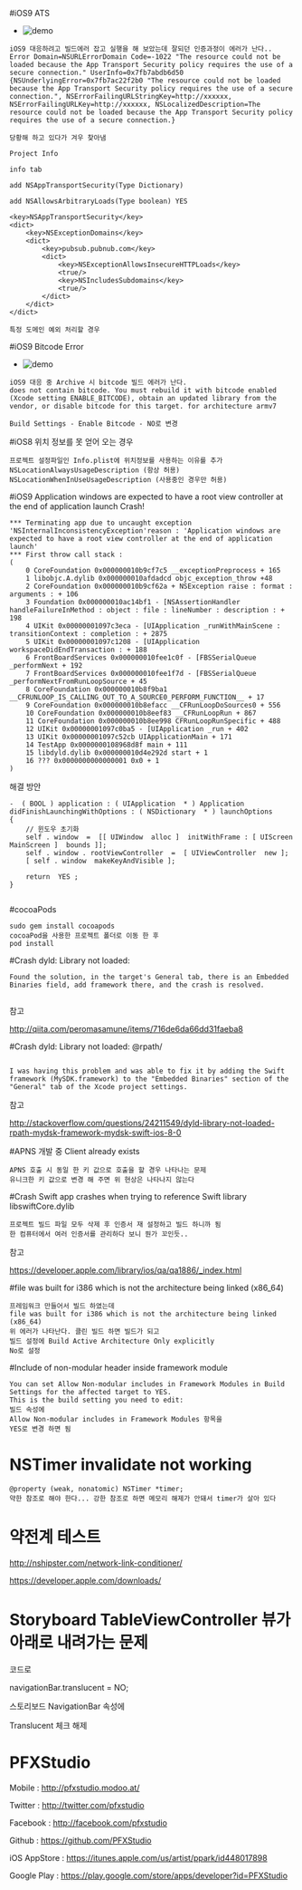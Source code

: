 #iOS9 ATS

*	![demo](screenShot.png)

````
iOS9 대응하려고 빌드에러 잡고 실행을 해 보았는데 잘되던 인증과정이 에러가 난다..
Error Domain=NSURLErrorDomain Code=-1022 "The resource could not be loaded because the App Transport Security policy requires the use of a secure connection." UserInfo=0x7fb7abdb6d50 {NSUnderlyingError=0x7fb7ac22f2b0 "The resource could not be loaded because the App Transport Security policy requires the use of a secure connection.", NSErrorFailingURLStringKey=http://xxxxxx, NSErrorFailingURLKey=http://xxxxxx, NSLocalizedDescription=The resource could not be loaded because the App Transport Security policy requires the use of a secure connection.}

당황해 하고 있다가 겨우 찾아냄

Project Info

info tab

add NSAppTransportSecurity(Type Dictionary)

add NSAllowsArbitraryLoads(Type boolean) YES

````
````
<key>NSAppTransportSecurity</key>
<dict>
    <key>NSExceptionDomains</key>
    <dict>
        <key>pubsub.pubnub.com</key>
        <dict>
            <key>NSExceptionAllowsInsecureHTTPLoads</key>
            <true/>
            <key>NSIncludesSubdomains</key>
            <true/>
        </dict>
    </dict>
</dict>

특정 도메인 예외 처리할 경우

````

#iOS9 Bitcode Error

*   ![demo](bitcodeError.png)

````
iOS9 대응 중 Archive 시 bitcode 빌드 에러가 난다.
does not contain bitcode. You must rebuild it with bitcode enabled (Xcode setting ENABLE_BITCODE), obtain an updated library from the vendor, or disable bitcode for this target. for architecture armv7

Build Settings - Enable Bitcode - NO로 변경

````

#iOS8 위치 정보를 못 얻어 오는 경우

````
프로젝트 설정파일인 Info.plist에 위치정보를 사용하는 이유를 추가
NSLocationAlwaysUsageDescription (항상 허용)
NSLocationWhenInUseUsageDescription (사용중인 경우만 허용)
````

#iOS9 Application windows are expected to have a root view controller at the end of application launch Crash!

````
*** Terminating app due to uncaught exception 'NSInternalInconsistencyException'reason : 'Application windows are expected to have a root view controller at the end of application launch'
*** First throw call stack :
(
    0 CoreFoundation 0x000000010b9cf7c5 __exceptionPreprocess + 165
    1 libobjc.A.dylib 0x000000010afdadcd objc_exception_throw +48
    2 CoreFoundation 0x000000010b9cf62a + NSException raise : format : arguments : + 106
    3 Foundation 0x000000010ac14bf1 - [NSAssertionHandler handleFailureInMethod : object : file : lineNumber : description : + 198
    4 UIKit 0x00000001097c3eca - [UIApplication _runWithMainScene : transitionContext : completion : + 2875
    5 UIKit 0x00000001097c1208 - [UIApplication workspaceDidEndTransaction : + 188
    6 FrontBoardServices 0x000000010fee1c0f - [FBSSerialQueue _performNext + 192
    7 FrontBoardServices 0x000000010fee1f7d - [FBSSerialQueue _performNextFromRunLoopSource + 45
    8 CoreFoundation 0x000000010b8f9ba1 __CFRUNLOOP_IS_CALLING_OUT_TO_A_SOURCE0_PERFORM_FUNCTION__ + 17
    9 CoreFoundation 0x000000010b8efacc __CFRunLoopDoSources0 + 556
    10 CoreFoundation 0x000000010b8eef83 __CFRunLoopRun + 867
    11 CoreFoundation 0x000000010b8ee998 CFRunLoopRunSpecific + 488
    12 UIKit 0x00000001097c0ba5 - [UIApplication _run + 402
    13 UIKit 0x00000001097c52cb UIApplicationMain + 171
    14 TestApp 0x0000000108968d8f main + 111
    15 libdyld.dylib 0x000000010d4e292d start + 1
    16 ??? 0x0000000000000001 0x0 + 1
)

````

해결 방안

````
-  ( BOOL ) application : ( UIApplication  * ) Application  didFinishLaunchingWithOptions : ( NSDictionary  * ) launchOptions 
{ 
    // 윈도우 초기화 
    self . window  =  [[ UIWindow  alloc ]  initWithFrame : [ UIScreen  MainScreen ]  bounds ]]; 
    self . window . rootViewController  =  [ UIViewController  new ]; 
    [ self . window  makeKeyAndVisible ];

    return  YES ; 
}


````

#cocoaPods

````
sudo gem install cocoapods
cocoaPod을 사용한 프로젝트 폴더로 이동 한 후 
pod install

````

#Crash dyld: Library not loaded:

````
Found the solution, in the target's General tab, there is an Embedded Binaries field, add framework there, and the crash is resolved.


````

참고

http://qiita.com/peromasamune/items/716de6da66dd31faeba8

#Crash dyld: Library not loaded: @rpath/

````

I was having this problem and was able to fix it by adding the Swift framework (MySDK.framework) to the "Embedded Binaries" section of the "General" tab of the Xcode project settings.

````

참고

http://stackoverflow.com/questions/24211549/dyld-library-not-loaded-rpath-mydsk-framework-mydsk-swift-ios-8-0

#APNS 개발 중 Client already exists 

````
APNS 호출 시 동일 한 키 값으로 호출을 할 경우 나타나는 문제
유니크한 키 값으로 변경 해 주면 위 현상은 나타나지 않는다

````

#Crash Swift app crashes when trying to reference Swift library libswiftCore.dylib

````
프로젝트 빌드 파일 모두 삭제 후 인증서 재 설정하고 빌드 하니까 됨
한 컴퓨터에서 여러 인증서를 관리하다 보니 뭔가 꼬인듯..
````

참고

https://developer.apple.com/library/ios/qa/qa1886/_index.html

#file was built for i386 which is not the architecture being linked (x86_64)
````
프레임워크 만들어서 빌드 하였는데 
file was built for i386 which is not the architecture being linked (x86_64) 
위 에러가 나타난다. 클린 빌드 하면 빌드가 되고
빌드 설정에 Build Active Architecture Only explicitly 
No로 설정
````

#Include of non-modular header inside framework module
````
You can set Allow Non-modular includes in Framework Modules in Build Settings for the affected target to YES. 
This is the build setting you need to edit:
빌드 속성에 
Allow Non-modular includes in Framework Modules 항목을
YES로 변경 하면 됨
````

# NSTimer invalidate not working
````
@property (weak, nonatomic) NSTimer *timer;
약한 참조로 해야 한다... 강한 참조로 하면 메모리 해제가 안돼서 timer가 살아 있다
````

# 약전계 테스트

http://nshipster.com/network-link-conditioner/

https://developer.apple.com/downloads/

# Storyboard TableViewController 뷰가 아래로 내려가는 문제

코드로 

navigationBar.translucent = NO;

스토리보드 NavigationBar 속성에

Translucent 체크 해제


# PFXStudio

Mobile : http://pfxstudio.modoo.at/

Twitter : http://twitter.com/pfxstudio

Facebook : http://facebook.com/pfxstudio

Github : https://github.com/PFXStudio

iOS AppStore : https://itunes.apple.com/us/artist/ppark/id448017898

Google Play : https://play.google.com/store/apps/developer?id=PFXStudio
